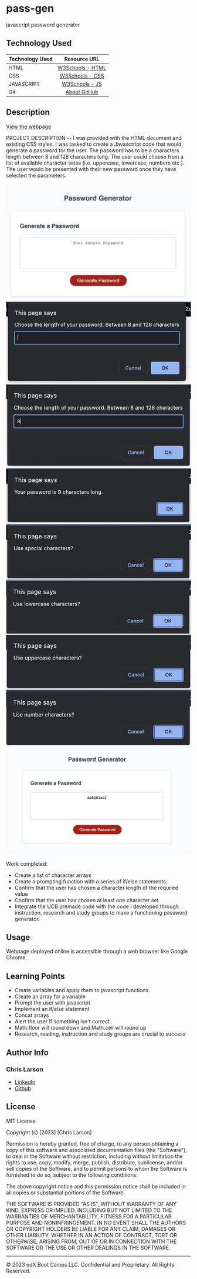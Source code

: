 # pass-gen
javascript password generator


## Technology Used 

| Technology Used         | Resource URL           | 
| ------------- |:-------------:| 
| HTML    | [W3Schools - HTML](https://www.w3schools.com/html/html_intro.asp) | 
| CSS     | [W3Schools - CSS](https://www.w3schools.com/css/css_intro.asp)      |
| JAVASCRIPT     | [W3Schools - JS](https://www.w3schools.com/js/js_intro.asp)      |   
| Git       | [About GitHub](https://git-scm.com/about)     |    

## Description 

[View the webpage](https://chlarson74.github.io/###)

PROJECT DESCRIPTION -- I was provided with the HTML document and existing CSS styles. I was tasked to create a Javasctript code that would generate a password for the user. The password has to be a characters length between 8 and 128 characters long. The user could choose from a list of available character setss (i.e. uppercase, lowercase, numbers etc.). The user would be presented with their new password once they have selected the parameters. 

![Page loaded and ready](./images/1%20-%20begin.png)
![PW length prompt](./images/2a%20-%20pw%20length%20prompt.png)
![PW length](./images/2b%20-%20pw%20length.png)
![PW length confirmation](./images/2c%20-%20pw%20length%20confirmation.png)
![Sample of character set selector](./images/3%20-%20sample%20of%20character%20set%20selection.png)
![Sample of character set selector](./images/3a-lowercase.png)
![Sample of character set selector](./images/3b-uppercase.png)
![Sample of character set selector](./images/3c-numbers.png)
![final PW generated](./images/4%20-%20final%20pw%20generated.png)

Work completed:
- Create a list of character arrays
- Create a prompting function with a series of if/else statements.
- Confirm that the user has chosen a character length of the required value
- Confirm that the user has chosen at least one character set
- Integrate the UCB premade code with the code I developed through instruction, research and study groups to make a functioning password generator.

## Usage 

Webpage deployed online is accessible through a web browser like Google Chrome.


## Learning Points 

- Create variables and apply them to javascript functions.
- Create an array for a variable
- Prompt the user with javascript
- Implement an if/else statement
- Concat arrays
- Alert the user if something isn't correct
- Math.floor will round down and Math.ceil will round up
- Research, reading, instruction and study groups are crucial to success

## Author Info


### Chris Larson


* [LinkedIn](https://www.linkedin.com/in/christian-larson-6208a43b/)
* [Github](https://github.com/chlarson74)


## License
MIT License

Copyright (c) [2023] [Chris Larson]

Permission is hereby granted, free of charge, to any person obtaining a copy
of this software and associated documentation files (the "Software"), to deal
in the Software without restriction, including without limitation the rights
to use, copy, modify, merge, publish, distribute, sublicense, and/or sell
copies of the Software, and to permit persons to whom the Software is
furnished to do so, subject to the following conditions:

The above copyright notice and this permission notice shall be included in all
copies or substantial portions of the Software.

THE SOFTWARE IS PROVIDED "AS IS", WITHOUT WARRANTY OF ANY KIND, EXPRESS OR
IMPLIED, INCLUDING BUT NOT LIMITED TO THE WARRANTIES OF MERCHANTABILITY,
FITNESS FOR A PARTICULAR PURPOSE AND NONINFRINGEMENT. IN NO EVENT SHALL THE
AUTHORS OR COPYRIGHT HOLDERS BE LIABLE FOR ANY CLAIM, DAMAGES OR OTHER
LIABILITY, WHETHER IN AN ACTION OF CONTRACT, TORT OR OTHERWISE, ARISING FROM,
OUT OF OR IN CONNECTION WITH THE SOFTWARE OR THE USE OR OTHER DEALINGS IN THE
SOFTWARE.

---

© 2023 edX Boot Camps LLC. Confidential and Proprietary. All Rights Reserved.